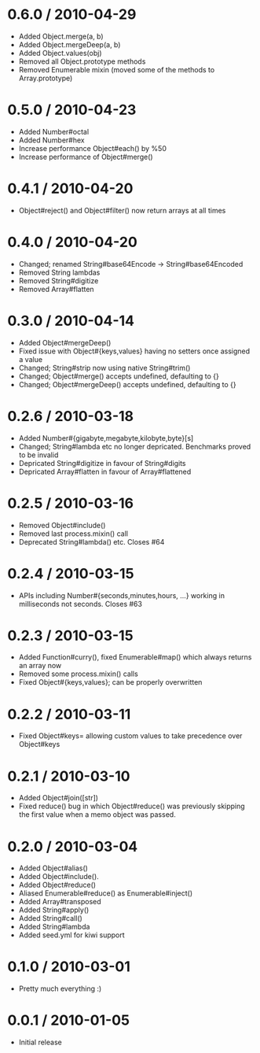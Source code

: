 
0.6.0 / 2010-04-29
==================

  * Added Object.merge(a, b)
  * Added Object.mergeDeep(a, b)
  * Added Object.values(obj)
  * Removed all Object.prototype methods
  * Removed Enumerable mixin (moved some of the methods to Array.prototype)

0.5.0 / 2010-04-23
==================

  * Added Number#octal
  * Added Number#hex
  * Increase performance Object#each() by %50
  * Increase performance of Object#merge()

0.4.1 / 2010-04-20
==================

  * Object#reject() and Object#filter() now return arrays at all times

0.4.0 / 2010-04-20
==================

  * Changed; renamed String#base64Encode -> String#base64Encoded
  * Removed String lambdas
  * Removed String#digitize
  * Removed Array#flatten

0.3.0 / 2010-04-14
==================

  * Added Object#mergeDeep()
  * Fixed issue with Object#{keys,values} having no setters once assigned a value
  * Changed; String#strip now using native String#trim()
  * Changed; Object#merge() accepts undefined, defaulting to {}
  * Changed; Object#mergeDeep() accepts undefined, defaulting to {}

0.2.6 / 2010-03-18
==================

  * Added Number#{gigabyte,megabyte,kilobyte,byte}[s]
  * Changed; String#lambda etc no longer depricated. Benchmarks proved to be invalid
  * Depricated String#digitize in favour of String#digits
  * Depricated Array#flatten in favour of Array#flattened

0.2.5 / 2010-03-16
==================

  * Removed Object#include()
  * Removed last process.mixin() call
  * Deprecated String#lambda() etc. Closes #64

0.2.4 / 2010-03-15
==================

  * APIs including Number#{seconds,minutes,hours, ...} working in milliseconds not seconds. Closes #63

0.2.3 / 2010-03-15
==================

  * Added Function#curry(), fixed Enumerable#map() which always returns an array now
  * Removed some process.mixin() calls
  * Fixed Object#{keys,values}; can be properly overwritten

0.2.2 / 2010-03-11
==================

  * Fixed Object#keys= allowing custom values to take precedence over Object#keys

0.2.1 / 2010-03-10
==================

  * Added Object#join([str])
  * Fixed reduce() bug in which Object#reduce() was previously skipping
    the first value when a memo object was passed.

0.2.0 / 2010-03-04
==================

  * Added Object#alias()
  * Added Object#include().
  * Added Object#reduce()
  * Aliased Enumerable#reduce() as Enumerable#inject()
  * Added Array#transposed
  * Added String#apply()
  * Added String#call()
  * Added String#lambda
  * Added seed.yml for kiwi support

0.1.0 / 2010-03-01
==================

  * Pretty much everything :)

0.0.1 / 2010-01-05
==================

  * Initial release

